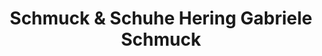 ---
title: "Schmuck & Schuhe Hering Gabriele Schmuck"
url: /koenigstein/schmuck-und-schuhe-hering-gabriele-schmuck/
shop: Schmuck
---